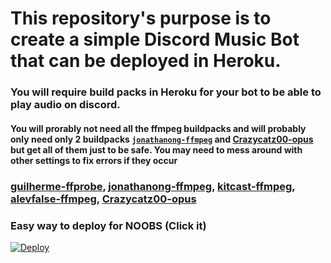 # This repository's purpose is to create a simple Discord Music Bot that can be deployed in Heroku. 
### You will require build packs in Heroku for your bot to be able to play audio on discord. 
#### You will prorably not need all the ffmpeg buildpacks and will probably only need only 2 buildpacks [`jonathanong-ffmpeg`](https://github.com/jonathanong/heroku-buildpack-ffmpeg-latest.git) and [Crazycatz00-opus](https://github.com/Crazycatz00/heroku-buildpack-libopus.git) but get all of them just to be safe. You may need to mess around with other settings to fix errors if they occur
### [guilherme-ffprobe](https://github.com/guilherme-otran/heroku-buildpack-ffprobe.git), [jonathanong-ffmpeg](https://github.com/jonathanong/heroku-buildpack-ffmpeg-latest.git), [kitcast-ffmpeg](https://github.com/kitcast/buildpack-ffmpeg.git), [alevfalse-ffmpeg](https://github.com/alevfalse/heroku-buildpack-ffmpeg.git), [Crazycatz00-opus](https://github.com/Crazycatz00/heroku-buildpack-libopus.git)
### Easy way to deploy for NOOBS (Click it)
  [![Deploy](https://www.herokucdn.com/deploy/button.svg)](https://heroku.com/deploy?template=https://github.com/death-angel-141/Discord.git)

